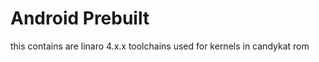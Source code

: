Android Prebuilt
================

this contains are linaro 4.x.x toolchains used for kernels in candykat rom
